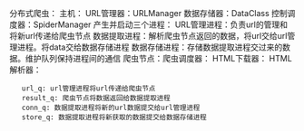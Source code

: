 分布式爬虫：
主机：  URL管理器：URLManager
	   数据存储器：DataClass
	   控制调度器：SpiderManager 	  																   产生并启动三个进程：
	   		URL管理进程：负责url的管理和将新url传递给爬虫节点
	   		数据提取进程：解析爬虫节点返回的数据，将url交给url管理进程。将data交给数据存储进程
	   		数据存储进程：存储数据提取进程交过来的数据。维护队列保持进程间的通信
爬虫节点：爬虫调度器：
		 HTML下载器：
		 HTML解析器：

	   url_q: url管理进程将url传递给爬虫节点
	   result_q: 爬虫节点将数据返回给数据提取进程
	   conn_q: 数据提取进程将新的url数据提交给url管理进程
	   store_q: 数据提取进程将新获取的数据提交给数据存储进程